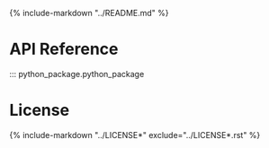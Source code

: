 
{% include-markdown "../README.md" %}

# API Reference

::: python_package.python_package

# License

{%
   include-markdown "../LICENSE*"
   exclude="../LICENSE*.rst"
%}